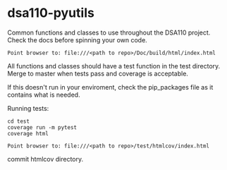 # dsa110-pyutils

Common functions and classes to use throughout the DSA110 project.
Check the docs before spinning your own code.

```
Point browser to: file:///<path to repo>/Doc/build/html/index.html
```

All functions and classes should have a test function in the test
directory. Merge to master when tests pass and coverage is acceptable.

If this doesn't run in your enviroment, check the pip_packages file
as it contains what is needed.

Running tests:

```
cd test
coverage run -m pytest
coverage html
```

```
Point browser to: file:///<path to repo>/test/htmlcov/index.html
```

commit htmlcov directory.
